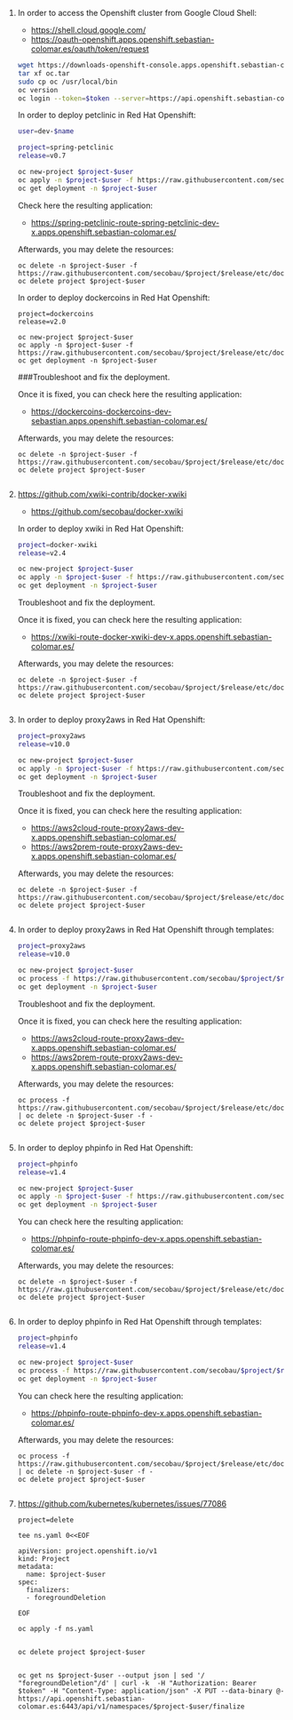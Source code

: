 1. In order to access the Openshift cluster from Google Cloud Shell:
   * https://shell.cloud.google.com/
   * https://oauth-openshift.apps.openshift.sebastian-colomar.es/oauth/token/request
   ```bash
   wget https://downloads-openshift-console.apps.openshift.sebastian-colomar.es/amd64/linux/oc.tar
   tar xf oc.tar
   sudo cp oc /usr/local/bin
   oc version 
   oc login --token=$token --server=https://api.openshift.sebastian-colomar.es:6443
   
   
   ```   
   In order to deploy petclinic in Red Hat Openshift:
   ```bash
   user=dev-$name
   
   project=spring-petclinic
   release=v0.7
   
   oc new-project $project-$user
   oc apply -n $project-$user -f https://raw.githubusercontent.com/secobau/$project/$release/etc/docker/kubernetes/openshift/$project.yaml
   oc get deployment -n $project-$user

   ```
   Check here the resulting application:
   * https://spring-petclinic-route-spring-petclinic-dev-x.apps.openshift.sebastian-colomar.es/
  
   Afterwards, you may delete the resources:
   ```
   oc delete -n $project-$user -f https://raw.githubusercontent.com/secobau/$project/$release/etc/docker/kubernetes/openshift/$project.yaml
   oc delete project $project-$user

   ```
   In order to deploy dockercoins in Red Hat Openshift:
   ```
   project=dockercoins
   release=v2.0
   
   oc new-project $project-$user
   oc apply -n $project-$user -f https://raw.githubusercontent.com/secobau/$project/$release/etc/docker/kubernetes/openshift/$project.yaml
   oc get deployment -n $project-$user
   
   ```
   ###Troubleshoot and fix the deployment.
   
   Once it is fixed, you can check here the resulting application:
   * https://dockercoins-dockercoins-dev-sebastian.apps.openshift.sebastian-colomar.es/
  
   Afterwards, you may delete the resources:
   ```
   oc delete -n $project-$user -f https://raw.githubusercontent.com/secobau/$project/$release/etc/docker/kubernetes/openshift/$project.yaml
   oc delete project $project-$user


   ```
1. https://github.com/xwiki-contrib/docker-xwiki
   * https://github.com/secobau/docker-xwiki

   In order to deploy xwiki in Red Hat Openshift:
   ```bash 
   project=docker-xwiki
   release=v2.4
   
   oc new-project $project-$user
   oc apply -n $project-$user -f https://raw.githubusercontent.com/secobau/$project/$release/etc/docker/kubernetes/openshift/$project.yaml
   oc get deployment -n $project-$user
   
   ```
   Troubleshoot and fix the deployment.
   
   Once it is fixed, you can check here the resulting application:
   * https://xwiki-route-docker-xwiki-dev-x.apps.openshift.sebastian-colomar.es/
  
   Afterwards, you may delete the resources:
   ```
   oc delete -n $project-$user -f https://raw.githubusercontent.com/secobau/$project/$release/etc/docker/kubernetes/openshift/$project.yaml
   oc delete project $project-$user


   ```
1. In order to deploy proxy2aws in Red Hat Openshift:
   ```bash
   project=proxy2aws
   release=v10.0

   oc new-project $project-$user
   oc apply -n $project-$user -f https://raw.githubusercontent.com/secobau/$project/$release/etc/docker/kubernetes/openshift/$project.yaml
   oc get deployment -n $project-$user

   ```
   Troubleshoot and fix the deployment.
   
   Once it is fixed, you can check here the resulting application:
   * https://aws2cloud-route-proxy2aws-dev-x.apps.openshift.sebastian-colomar.es/
   * https://aws2prem-route-proxy2aws-dev-x.apps.openshift.sebastian-colomar.es/
  
   Afterwards, you may delete the resources:
   ```
   oc delete -n $project-$user -f https://raw.githubusercontent.com/secobau/$project/$release/etc/docker/kubernetes/openshift/$project.yaml
   oc delete project $project-$user


   ```
1. In order to deploy proxy2aws in Red Hat Openshift through templates:
   ```bash
   project=proxy2aws
   release=v10.0

   oc new-project $project-$user
   oc process -f https://raw.githubusercontent.com/secobau/$project/$release/etc/docker/kubernetes/openshift/templates/$project.yaml | oc apply -n $project-$user -f -
   oc get deployment -n $project-$user

   ```
   Troubleshoot and fix the deployment.
   
   Once it is fixed, you can check here the resulting application:
   * https://aws2cloud-route-proxy2aws-dev-x.apps.openshift.sebastian-colomar.es/
   * https://aws2prem-route-proxy2aws-dev-x.apps.openshift.sebastian-colomar.es/
  
   Afterwards, you may delete the resources:
   ```
   oc process -f https://raw.githubusercontent.com/secobau/$project/$release/etc/docker/kubernetes/openshift/templates/$project.yaml | oc delete -n $project-$user -f -
   oc delete project $project-$user


   ```
1. In order to deploy phpinfo in Red Hat Openshift:
   ```bash
   project=phpinfo
   release=v1.4

   oc new-project $project-$user
   oc apply -n $project-$user -f https://raw.githubusercontent.com/secobau/$project/$release/etc/docker/kubernetes/openshift/$project.yaml
   oc get deployment -n $project-$user

   ```
   You can check here the resulting application:
   * https://phpinfo-route-phpinfo-dev-x.apps.openshift.sebastian-colomar.es/
  
   Afterwards, you may delete the resources:
   ```
   oc delete -n $project-$user -f https://raw.githubusercontent.com/secobau/$project/$release/etc/docker/kubernetes/openshift/$project.yaml
   oc delete project $project-$user


   ```
1. In order to deploy phpinfo in Red Hat Openshift through templates:
   ```bash
   project=phpinfo
   release=v1.4

   oc new-project $project-$user
   oc process -f https://raw.githubusercontent.com/secobau/$project/$release/etc/docker/kubernetes/openshift/templates/$project.yaml | oc apply -n $project-$user -f -
   oc get deployment -n $project-$user

   ```
   You can check here the resulting application:
   * https://phpinfo-route-phpinfo-dev-x.apps.openshift.sebastian-colomar.es/
  
   Afterwards, you may delete the resources:
   ```
   oc process -f https://raw.githubusercontent.com/secobau/$project/$release/etc/docker/kubernetes/openshift/templates/$project.yaml | oc delete -n $project-$user -f -
   oc delete project $project-$user


   ```
1. https://github.com/kubernetes/kubernetes/issues/77086
   
   ```
   project=delete

   tee ns.yaml 0<<EOF
   
   apiVersion: project.openshift.io/v1
   kind: Project
   metadata:
     name: $project-$user
   spec:
     finalizers:
     - foregroundDeletion

   EOF

   oc apply -f ns.yaml
   

   ```
   ```
   oc delete project $project-$user
   
   
   ```
   ```
   oc get ns $project-$user --output json | sed '/ "foregroundDeletion"/d' | curl -k  -H "Authorization: Bearer $token" -H "Content-Type: application/json" -X PUT --data-binary @- https://api.openshift.sebastian-colomar.es:6443/api/v1/namespaces/$project-$user/finalize
   
   
   ```
